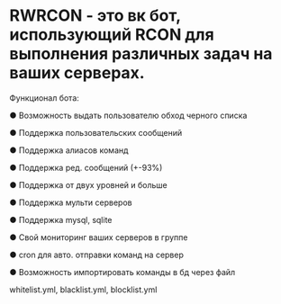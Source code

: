# RWRCON - это вк бот, использующий RCON для выполнения различных задач на ваших серверах.
Функционал бота:<p>
● Возможность выдать пользователю обход черного списка<p>
● Поддержка пользовательских сообщений<p>
● Поддержка алиасов команд<p>
● Поддержка ред. сообщений (+-93%) <p>
● Поддержка от двух уровней и больше<p>
● Поддержка мульти серверов<p>
● Поддержка mysql, sqlite<p>
● Свой мониторинг ваших серверов в группе<p>
● cron для авто. отправки команд на сервер<p>
● Возможность импортировать команды в бд через файл<p>
whitelist.yml, blacklist.yml, blocklist.yml<p>
